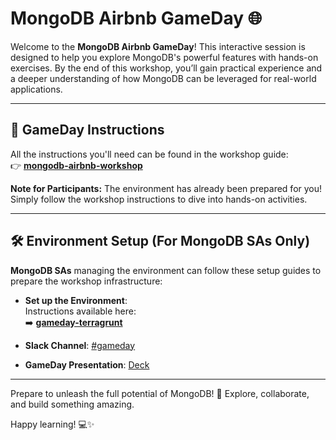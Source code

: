 # MongoDB Airbnb GameDay 🌐  

Welcome to the **MongoDB Airbnb GameDay**! This interactive session is designed to help you explore MongoDB's powerful features with hands-on exercises. By the end of this workshop, you’ll gain practical experience and a deeper understanding of how MongoDB can be leveraged for real-world applications.  

---

## 🔗 GameDay Instructions  
All the instructions you'll need can be found in the workshop guide:  
👉 **[mongodb-airbnb-workshop](https://simonegaiera.github.io/mongodb-airbnb-workshop/)**  

**Note for Participants:** The environment has already been prepared for you! Simply follow the workshop instructions to dive into hands-on activities.

---

## 🛠️ Environment Setup (For MongoDB SAs Only)  

**MongoDB SAs** managing the environment can follow these setup guides to prepare the workshop infrastructure:   

- **Set up the Environment**:  
  Instructions available here:  
  ➡️ **[gameday-terragrunt](https://github.com/simonegaiera/mongodb-airbnb-workshop/tree/main/utils/gameday-terragrunt)**  

- **Slack Channel**: [#gameday](https://mongodb.enterprise.slack.com/archives/C08JJKV3T0A)
- **GameDay Presentation**: [Deck](https://docs.google.com/presentation/d/1sDx7GytCwkENuoJsc-OIFsyV_tJ6rvwI9KOwoIGDHy0)

---

Prepare to unleash the full potential of MongoDB! 🚀 Explore, collaborate, and build something amazing.

Happy learning! 💻✨  